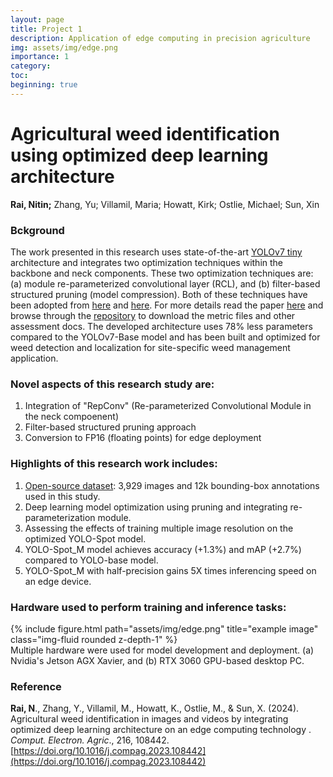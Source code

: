 ```yaml
---
layout: page
title: Project 1
description: Application of edge computing in precision agriculture
img: assets/img/edge.png
importance: 1
category:
toc:
beginning: true
---
```


# Agricultural weed identification using optimized deep learning architecture
**Rai, Nitin;** Zhang, Yu; Villamil, Maria; Howatt, Kirk; Ostlie, Michael; Sun, Xin

### Bckground
The work presented in this research uses state-of-the-art [YOLOv7 tiny](https://github.com/WongKinYiu/yolov7) architecture and integrates two optimization techniques within the backbone and neck components. These two optimization techniques are: (a) module re-parameterized convolutional layer (RCL), and (b) filter-based structured pruning (model compression). Both of these techniques have been adopted from [here](https://arxiv.org/abs/2307.11904) and [here](https://arxiv.org/abs/2207.02696). For more details read the paper [here](https://www.sciencedirect.com/science/article/pii/S016816992300830X) and browse through the [repository](https://github.com/nitin-dominic/Agricultural_Weed_Identification_Using_Optimized_Deep_Learning) to download the metric files and other assessment docs. The developed architecture uses 78% less parameters compared to the YOLOv7-Base model and has been built and optimized for weed detection and localization for site-specific weed management application.

### Novel aspects of this research study are:
1. Integration of "RepConv" (Re-parameterized Convolutional Module in the neck compoenent)
2. Filter-based structured pruning approach
3. Conversion to FP16 (floating points) for edge deployment

### Highlights of this research work includes:
1. [Open-source dataset](https://data.mendeley.com/datasets/8kjcztbjz2/2): 3,929 images and 12k bounding-box annotations used in this study.
2. Deep learning model optimization using pruning and integrating re-parameterization module.
3. Assessing the effects of training multiple image resolution on the optimized YOLO-Spot model.
4. YOLO-Spot_M model achieves accuracy (+1.3%) and mAP (+2.7%) compared to YOLO-base model.
5. YOLO-Spot_M with half-precision gains 5X times inferencing speed on an edge device.

### Hardware used to perform training and inference tasks:
<div class="row">
    <div class="col-sm mt-3 mt-md-0">
        {% include figure.html path="assets/img/edge.png" title="example image" class="img-fluid rounded z-depth-1" %}
    </div>
</div>
<div class="caption">
    Multiple hardware were used for model development and deployment. (a) Nvidia's Jetson AGX Xavier, and (b) RTX 3060 GPU-based desktop PC.
</div>

### Reference
**Rai, N**., Zhang, Y., Villamil, M., Howatt, K., Ostlie, M., & Sun, X. (2024). Agricultural weed identification in images and videos by integrating optimized deep learning architecture on an edge computing technology . *Comput. Electron. Agric*., 216, 108442. [https://doi.org/10.1016/j.compag.2023.108442](https://doi.org/10.1016/j.compag.2023.108442)
